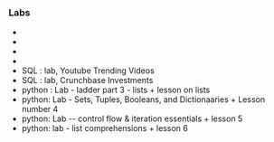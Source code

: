 ### Labs
- 
- 
- 
- 
- SQL : lab, Youtube Trending Videos
- SQL : lab, Crunchbase Investments
- python : Lab - ladder part 3 - lists + lesson on lists
- python: Lab - Sets, Tuples, Booleans, and Dictionaaries + Lesson number 4
- python: Lab -- control flow & iteration essentials + lesson 5
- python: lab - list comprehensions + lesson 6